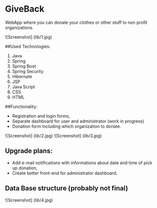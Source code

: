# GiveBack
WebApp where you can donate your clothes or other stuff to non profit organizations.

![Screenshot] (lib/1.jpg)

##Used Technologies:

1. Java
1. Spring
1. Spring Boot
1. Spring Security
1. Hibernate
1. JSP
1. Java Script
1. CSS
1. HTML

##Functionality:

 - Registration and login forms,
 - Separate dashboard for user and administrator (work in progress)
 - Donation form including which organization to donate.
 
 ![Screenshot] (lib/2.jpg)
 ![Screenshot] (lib/3.jpg)
 
 ## Upgrade plans:
 
  - Add e-mail notifications with informations about date and time of pick up donation,
  - Create better front-end for administrator dashboard.
  
  ## Data Base structure (probably not final)
  
  ![Screenshot] (lib/4.jpg)
 
